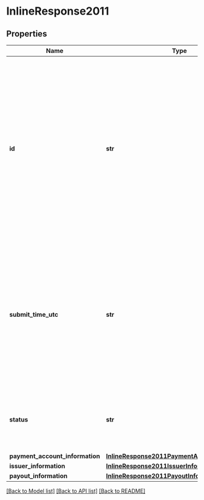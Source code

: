 # InlineResponse2011

## Properties
Name | Type | Description | Notes
------------ | ------------- | ------------- | -------------
**id** | **str** | An unique identification number generated by Cybersource to identify the submitted request. Returned by all services. It is also appended to the endpoint of the resource. On incremental authorizations, this value with be the same as the identification number returned in the original authorization response.  | [optional] 
**submit_time_utc** | **str** | Time of request in UTC. Format: &#x60;YYYY-MM-DDThh:mm:ssZ&#x60; **Example** &#x60;2016-08-11T22:47:57Z&#x60; equals August 11, 2016, at 22:47:57 (10:47:57 p.m.). The &#x60;T&#x60; separates the date and the time. The &#x60;Z&#x60; indicates UTC.  Returned by Cybersource for all services.  | [optional] 
**status** | **str** | The status of the submitted transaction.  Possible values:  - COMPLETED  - MULTIPLE  - NO MATCH  | [optional] 
**payment_account_information** | [**InlineResponse2011PaymentAccountInformation**](InlineResponse2011PaymentAccountInformation.md) |  | [optional] 
**issuer_information** | [**InlineResponse2011IssuerInformation**](InlineResponse2011IssuerInformation.md) |  | [optional] 
**payout_information** | [**InlineResponse2011PayoutInformation**](InlineResponse2011PayoutInformation.md) |  | [optional] 

[[Back to Model list]](../README.md#documentation-for-models) [[Back to API list]](../README.md#documentation-for-api-endpoints) [[Back to README]](../README.md)



